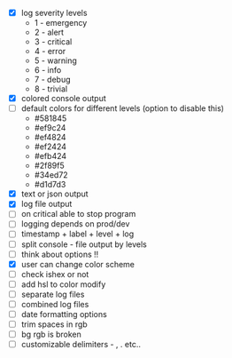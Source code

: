 - [x] log severity levels 
    - 1 - emergency
    - 2 - alert
    - 3 - critical
    - 4 - error
    - 5 - warning
    - 6 - info
    - 7 - debug 
    - 8 - trivial
- [x] colored console output
- [ ] default colors for different levels  (option to disable this)
    - #581845  
    - #ef9c24  
    - #ef4824 
    - #ef2424 
    - #efb424 
    - #2f89f5 
    - #34ed72 
    - #d1d7d3 
- [x] text or json output
- [x] log file output
- [ ] on critical able to stop program
- [ ] logging depends on prod/dev
- [ ] timestamp + label + level + log
- [ ] split console - file output by levels
- [ ] think about options !!
- [x] user can change color scheme
- [ ] check ishex or not
- [ ] add hsl to color modify
- [ ] separate log files
- [ ] combined log files
- [ ] date formatting options
- [ ] trim spaces in rgb
- [ ] bg rgb is broken
- [ ] customizable delimiters - , . etc..